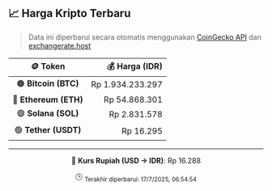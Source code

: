 

<!-- HARGA_KRIPTO -->
## 📈 Harga Kripto Terbaru

> Data ini diperbarui secara otomatis menggunakan [CoinGecko API](https://www.coingecko.com/) dan [exchangerate.host](https://exchangerate.host/)

<div align="center">

| 🪙 Token | 💰 Harga (IDR) |
|:------:|---------------:|
| 🟠 **Bitcoin (BTC)**   | Rp 1.934.233.297 |
| 🔵 **Ethereum (ETH)**  | Rp 54.868.301 |
| 🟣 **Solana (SOL)**    | Rp 2.831.578 |
| 🟢 **Tether (USDT)**   | Rp 16.295 |

---

💱 **Kurs Rupiah (USD → IDR)**: Rp 16.288

🕒 <sub>Terakhir diperbarui: 17/7/2025, 06.54.54</sub>

</div>
<!-- /HARGA_KRIPTO -->